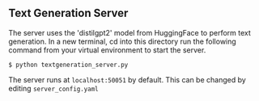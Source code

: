 ## Text Generation Server
The server uses the 'distilgpt2' model from HuggingFace to perform text generation. In a new terminal, cd into this directory run the following command from your virtual environment to start the server.
```
$ python textgeneration_server.py
```
The server runs at `localhost:50051` by default. This can be changed by editing `server_config.yaml`